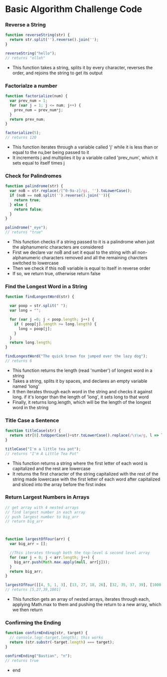 # Basic Algorithm Challenge Code

### Reverse a String
```javascript
function reverseString(str) {
  return str.split('').reverse().join('');
}

reverseString("hello");
// returns "olleh"
```
* This function  takes a string, splits it by every character, reverses the order, and rejoins the string to get its output

### Factorialze a number
```javascript
function factorialize(num) {
  var prev_num = 1;
  for (var j = 1; j <= num; j++) {
    prev_num = prev_num*j;
  }
  return prev_num;
}

factorialize(5);
// returns 120
```
* This function iterates through a variable called 'j' while it is less than or equal to the nu,ber being passed to it
* It increments j and multiplies it by a variable called 'prev_num', which it sets equal to itself times j

### Check for Palindromes
```javascript
function palindrome(str) {
  var noB = str.replace(/[^0-9a-z]/gi, '').toLowerCase();
  if (noB == noB.split('').reverse().join('')){
    return true;
  } else {
    return false;
  }
}

palindrome("_eye");
// returns "true"
```
* This function checks if a string passed to it is a palindrome when just the alphanumeric characters are considered
* First we declare var noB and set it equal to the string with all non-alphanumeric characters removed and all the remaining charcters switched to lowercase
* Then we check if this noB variable is equal to itself in reverse order
* If so, we return true, otherwise return false

### Find the Longest Word in a String
```javascript
function findLongestWord(str) {

  var poop = str.split(" ");
  var long = "";

  for (var j =0; j < poop.length; j++) {
    if ( poop[j].length >= long.length) {
      long = poop[j];
    }
  }
  return long.length;
}

findLongestWord("The quick brown fox jumped over the lazy dog");
// returns 6
```
* This function returns the length (read 'number') of longest word in a string
* Takes a string, splits it by spaces, and declares an empty variable named 'long'
* It then iterates through each word in the string and checks it against long. if it's longer than the length of 'long', it sets long to that word
* Finally, it returns long.length, which will be the length of the longest word in the string

### Title Case a Sentence
```javascript
function titleCase(str) {
  return str[0].toUpperCase()+str.toLowerCase().replace(/\s\w/g, l => l.toUpperCase()).slice(1);
}

titleCase("I'm a little tea pot");
// returns "I'm A Little Tea Pot"
```
* This function returns a string where the first letter of each word is capitalized and the rest are lowercase
* It returns the first character of the string capitalized with the rest of the string made lowercase with the first letter of each word after capitalized and sliced into the array before the first index

### Return Largest Numbers in Arrays
```javascript
// get array with 4 nested arrays
// find largest number in each array
// push largest number to big_arr
// return big_arr



function largestOfFour(arr) {
  var big_arr = [];

  //This iterates through both the top-level & second level array
  for (var j = 0; j < arr.length; j++) {
    big_arr.push(Math.max.apply(null, arr[j]));
  }
  return big_arr;
}

largestOfFour([[4, 5, 1, 3], [13, 27, 18, 26], [32, 35, 37, 39], [1000, 1001, 857, 1]]);
// returns [5,27,39,1001]
```
* This function gets an array of nested arrays, iterates through each, applying Math.max to them and pushing the return to a new array, which we then return

### Confirming the Ending
```javascript
function confirmEnding(str, target) {
  // console.log(-target.length); this works
  return (str.substr(-target.length) === target);
}

confirmEnding("Bastian", "n");
// returns true
```
* end